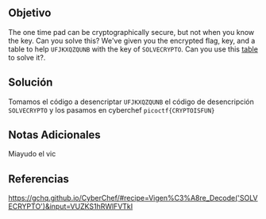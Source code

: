 ## Objetivo
The one time pad can be cryptographically secure, but not when you know the key. Can you solve this? We've given you the encrypted flag, key, and a table to help `UFJKXQZQUNB` with the key of `SOLVECRYPTO`. Can you use this [table](https://jupiter.challenges.picoctf.org/static/1fd21547c154c678d2dab145c29f1d79/table.txt) to solve it?.

## Solución
Tomamos el código a desencriptar `UFJKXQZQUNB` el código de desencripción `SOLVECRYPTO` y los pasamos en cyberchef 
`picoctf{CRYPTOISFUN}`
## Notas Adicionales
Miayudo el vic

## Referencias
https://gchq.github.io/CyberChef/#recipe=Vigen%C3%A8re_Decode('SOLVECRYPTO')&input=VUZKS1hRWlFVTkI